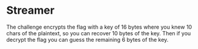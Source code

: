 # Streamer
The challenge encrypts the flag with a key of 16 bytes where you knew 10 chars of the plaintext, so you can recover 10 bytes of the key. Then if you decrypt the flag you can guess the remaining 6 bytes of the key.

